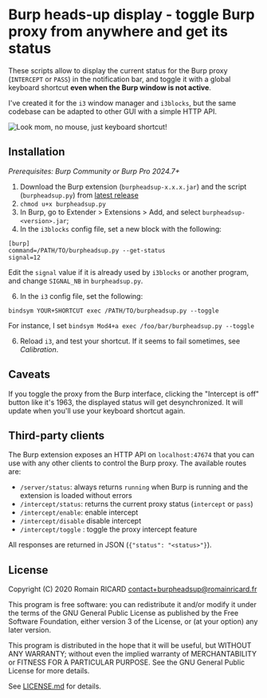 # Burp heads-up display - toggle Burp proxy from anywhere and get its status

These scripts allow to display the current status for the Burp proxy
(`INTERCEPT` or `PASS`) in the notification bar, and toggle it with a global
keyboard shortcut **even when the Burp window is not active**.

I've created it for the `i3` window manager and `i3blocks`, but the same
codebase can be adapted to other GUI with a simple HTTP API.

![Look mom, no mouse, just keyboard shortcut!](.github/demo.gif)

## Installation

_Prerequisites: Burp Community or Burp Pro 2024.7+_

1. Download the Burp extension (`burpheadsup-x.x.x.jar`) and the script (`burpheadsup.py`) from [latest release](https://github.com/romainricard/burp-headsup/releases)
2. `chmod u+x burpheadsup.py`
3. In Burp, go to Extender > Extensions > Add, and select `burpheadsup-<version>.jar`;
4. In the `i3blocks` config file, set a new block with the following:

```
[burp]
command=/PATH/TO/burpheadsup.py --get-status
signal=12
```

Edit the `signal` value if it is already used by `i3blocks` or another program,
and change `SIGNAL_NB` in `burpheadsup.py`.

6. In the `i3` config file, set the following:

```
bindsym YOUR+SHORTCUT exec /PATH/TO/burpheadsup.py --toggle
```

For instance, I set `bindsym Mod4+a exec /foo/bar/burpheadsup.py --toggle`

6. Reload `i3`, and test your shortcut. If it seems to fail sometimes, see _Calibration_.

## Caveats

If you toggle the proxy from the Burp interface, clicking the "Intercept is off"
button like it's 1963, the displayed status will get desynchronized. It will
update when you'll use your keyboard shortcut again.

## Third-party clients

The Burp extension exposes an HTTP API on `localhost:47674` that you can use with any other clients to control the Burp proxy.
The available routes are:

- `/server/status`: always returns `running` when Burp is running and the extension is loaded without errors
- `/intercept/status`: returns the current proxy status (`intercept` or `pass`)
- `/intercept/enable`: enable intercept
- `/intercept/disable` disable intercept
- `/intercept/toggle` : toggle the proxy intercept feature

All responses are returned in JSON (`{"status": "<status>"}`).

## License

Copyright (C) 2020 Romain RICARD <contact+burpheadsup@romainricard.fr>

This program is free software: you can redistribute it and/or modify
it under the terms of the GNU General Public License as published by
the Free Software Foundation, either version 3 of the License, or
(at your option) any later version.

This program is distributed in the hope that it will be useful,
but WITHOUT ANY WARRANTY; without even the implied warranty of
MERCHANTABILITY or FITNESS FOR A PARTICULAR PURPOSE. See the
GNU General Public License for more details.

See [LICENSE.md](LICENSE.md) for details.
